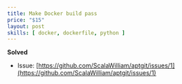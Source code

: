 ```yaml
---
title: Make Docker build pass
price: "$15"
layout: post
skills: [ docker, dockerfile, python ]
---
```


**Solved**

- Issue: [https://github.com/ScalaWilliam/aptgit/issues/1](https://github.com/ScalaWilliam/aptgit/issues/1)
